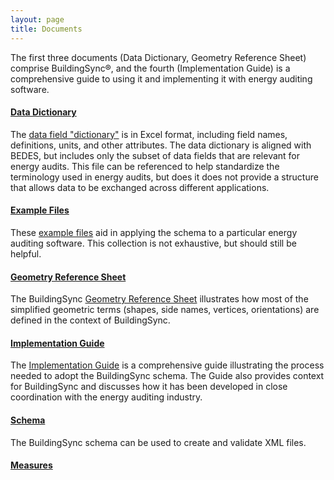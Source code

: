 ```yaml
---
layout: page
title: Documents
---
```


The first three documents (Data Dictionary, Geometry Reference Sheet) 
comprise BuildingSync®, and the fourth (Implementation Guide) is a 
comprehensive guide to using it and implementing it with energy auditing 
software.

#### [Data Dictionary](BuildingSync%20Data%20Dictionary%202.0.xlsx)
The [data field "dictionary"](BuildingSync%20Data%20Dictionary%202.0.xlsx) 
is in Excel format, including field names, definitions, units, and other 
attributes. The data dictionary is aligned with BEDES, but includes only
the subset of data fields that are relevant for energy audits. This file 
can be referenced to help standardize the terminology used in energy 
audits, but does it does not provide a structure that allows data to be 
exchanged across different applications.

#### [Example Files](https://github.com/BuildingSync/schema/tree/develop/examples)
These [example files](https://github.com/BuildingSync/schema/tree/develop/examples) 
aid in applying the schema to a particular energy auditing software. 
This collection is not exhaustive, but should still be helpful.

#### [Geometry Reference Sheet](https://github.com/BuildingSync/schema/blob/develop/docs/Geometry%20Reference.pdf)
The BuildingSync [Geometry Reference Sheet](https://github.com/BuildingSync/schema/blob/develop/docs/Geometry%20Reference.pdf) 
illustrates how most of the simplified geometric terms (shapes, side 
names, vertices, orientations) are defined in the context of 
BuildingSync.

#### [Implementation Guide](BuildingSync%20v1.0-legacy%20Implementation%20Guide.pdf)
The [Implementation Guide](BuildingSync%20v1.0-legacy%20Implementation%20Guide.pdf) 
is a comprehensive guide illustrating the process needed to adopt the 
BuildingSync schema. The Guide also provides context for BuildingSync 
and discusses how it has been developed in close coordination with 
the energy auditing industry.

#### [Schema](schema)
The BuildingSync schema can be used to create and validate XML files.

#### [Measures](measures)


